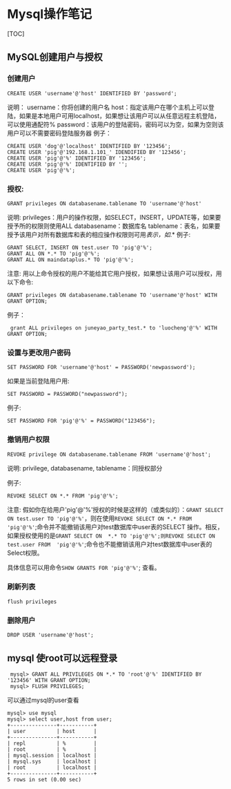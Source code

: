 # Mysql操作笔记

[TOC]

## MySQL创建用户与授权

### 创建用户

```mariadb
CREATE USER 'username'@'host' IDENTIFIED BY 'password';
```

说明：
username：你将创建的用户名
host：指定该用户在哪个主机上可以登陆，如果是本地用户可用localhost，如果想让该用户可以从任意远程主机登陆，可以使用通配符%
password：该用户的登陆密码，密码可以为空，如果为空则该用户可以不需要密码登陆服务器
例子：

```mysql
CREATE USER 'dog'@'localhost' IDENTIFIED BY '123456';
CREATE USER 'pig'@'192.168.1.101_' IDENDIFIED BY '123456';
CREATE USER 'pig'@'%' IDENTIFIED BY '123456';
CREATE USER 'pig'@'%' IDENTIFIED BY '';
CREATE USER 'pig'@'%';
```

### 授权:

```mariadb
GRANT privileges ON databasename.tablename TO 'username'@'host'
```

说明:
privileges：用户的操作权限，如SELECT，INSERT，UPDATE等，如果要授予所的权限则使用ALL
databasename：数据库名
tablename：表名，如果要授予该用户对所有数据库和表的相应操作权限则可用*表示，如*.*
例子:

```mariadb
GRANT SELECT, INSERT ON test.user TO 'pig'@'%';
GRANT ALL ON *.* TO 'pig'@'%';
GRANT ALL ON maindataplus.* TO 'pig'@'%';
```

注意:
用以上命令授权的用户不能给其它用户授权，如果想让该用户可以授权，用以下命令:

```mariadb
GRANT privileges ON databasename.tablename TO 'username'@'host' WITH GRANT OPTION;
```

例子：

```mariadb
 grant ALL privileges on juneyao_party_test.* to 'luocheng'@'%' WITH GRANT OPTION;
```

### 设置与更改用户密码

```mariadb
SET PASSWORD FOR 'username'@'host' = PASSWORD('newpassword');
```

如果是当前登陆用户用:

```mariadb
SET PASSWORD = PASSWORD("newpassword");
```

例子:

```mariadb
SET PASSWORD FOR 'pig'@'%' = PASSWORD("123456");
```

### 撤销用户权限

```mariadb
REVOKE privilege ON databasename.tablename FROM 'username'@'host';
```

说明:
privilege, databasename, tablename：同授权部分

例子:

```mariadb
REVOKE SELECT ON *.* FROM 'pig'@'%';
```

注意:
假如你在给用户'pig'@'%'授权的时候是这样的（或类似的）：`GRANT SELECT ON test.user TO 'pig'@'%'`，则在使用`REVOKE SELECT ON *.* FROM  'pig'@'%'`;命令并不能撤销该用户对test数据库中user表的SELECT 操作。相反，如果授权使用的是`GRANT SELECT ON  *.* TO 'pig'@'%';则REVOKE SELECT ON test.user FROM  'pig'@'%'`;命令也不能撤销该用户对test数据库中user表的Select权限。

具体信息可以用命令`SHOW GRANTS FOR 'pig'@'%'`; 查看。

### 刷新列表

```mariadb
flush privileges
```

### 删除用户

```mariadb
DROP USER 'username'@'host';
```

## mysql  使root可以远程登录

```mysql
 mysql> GRANT ALL PRIVILEGES ON *.* TO 'root'@'%' IDENTIFIED BY '123456' WITH GRANT OPTION;
 mysql> FLUSH PRIVILEGES;
```

可以通过mysql的user查看

```mysql
mysql> use mysql 
mysql> select user,host from user;
+---------------+-----------+
| user          | host      |
+---------------+-----------+
| repl          | %         |
| root          | %         |
| mysql.session | localhost |
| mysql.sys     | localhost |
| root          | localhost |
+---------------+-----------+
5 rows in set (0.00 sec)
```